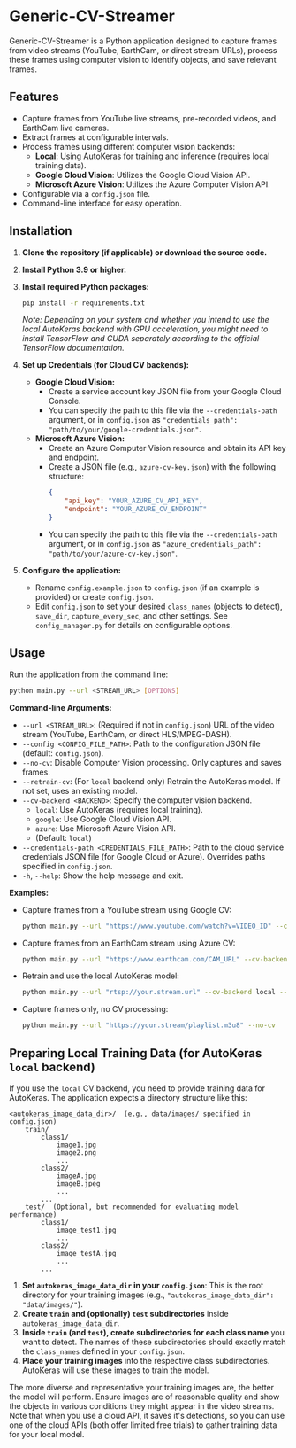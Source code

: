 # Generic-CV-Streamer
Generic-CV-Streamer is a Python application designed to capture frames from video streams (YouTube, EarthCam, or direct stream URLs), process these frames using computer vision to identify objects, and save relevant frames.

## Features

*   Capture frames from YouTube live streams, pre-recorded videos, and EarthCam live cameras.
*   Extract frames at configurable intervals.
*   Process frames using different computer vision backends:
    *   **Local**: Using AutoKeras for training and inference (requires local training data).
    *   **Google Cloud Vision**: Utilizes the Google Cloud Vision API.
    *   **Microsoft Azure Vision**: Utilizes the Azure Computer Vision API.
*   Configurable via a `config.json` file.
*   Command-line interface for easy operation.

## Installation

1.  **Clone the repository (if applicable) or download the source code.**
2.  **Install Python 3.9 or higher.**
3.  **Install required Python packages:**

    ```bash
    pip install -r requirements.txt
    ```
    *Note: Depending on your system and whether you intend to use the local AutoKeras backend with GPU acceleration, you might need to install TensorFlow and CUDA separately according to the official TensorFlow documentation.*

4.  **Set up Credentials (for Cloud CV backends):**
    *   **Google Cloud Vision:**
        *   Create a service account key JSON file from your Google Cloud Console.
        *   You can specify the path to this file via the `--credentials-path` argument, or in `config.json` as `"credentials_path": "path/to/your/google-credentials.json"`.
    *   **Microsoft Azure Vision:**
        *   Create an Azure Computer Vision resource and obtain its API key and endpoint.
        *   Create a JSON file (e.g., `azure-cv-key.json`) with the following structure:
            ```json
            {
                "api_key": "YOUR_AZURE_CV_API_KEY",
                "endpoint": "YOUR_AZURE_CV_ENDPOINT"
            }
            ```
        *   You can specify the path to this file via the `--credentials-path` argument, or in `config.json` as `"azure_credentials_path": "path/to/your/azure-cv-key.json"`.

5.  **Configure the application:**
    *   Rename `config.example.json` to `config.json` (if an example is provided) or create `config.json`.
    *   Edit `config.json` to set your desired `class_names` (objects to detect), `save_dir`, `capture_every_sec`, and other settings. See `config_manager.py` for details on configurable options.

## Usage

Run the application from the command line:

```bash
python main.py --url <STREAM_URL> [OPTIONS]
```

**Command-line Arguments:**

*   `--url <STREAM_URL>`: (Required if not in `config.json`) URL of the video stream (YouTube, EarthCam, or direct HLS/MPEG-DASH).
*   `--config <CONFIG_FILE_PATH>`: Path to the configuration JSON file (default: `config.json`).
*   `--no-cv`: Disable Computer Vision processing. Only captures and saves frames.
*   `--retrain-cv`: (For `local` backend only) Retrain the AutoKeras model. If not set, uses an existing model.
*   `--cv-backend <BACKEND>`: Specify the computer vision backend.
    *   `local`: Use AutoKeras (requires local training).
    *   `google`: Use Google Cloud Vision API.
    *   `azure`: Use Microsoft Azure Vision API.
    *   (Default: `local`)
*   `--credentials-path <CREDENTIALS_FILE_PATH>`: Path to the cloud service credentials JSON file (for Google Cloud or Azure). Overrides paths specified in `config.json`.
*   `-h`, `--help`: Show the help message and exit.

**Examples:**

*   Capture frames from a YouTube stream using Google CV:
    ```bash
    python main.py --url "https://www.youtube.com/watch?v=VIDEO_ID" --cv-backend google --credentials-path "path/to/google-credentials.json"
    ```
*   Capture frames from an EarthCam stream using Azure CV:
    ```bash
    python main.py --url "https://www.earthcam.com/CAM_URL" --cv-backend azure --credentials-path "path/to/azure-cv-key.json"
    ```
*   Retrain and use the local AutoKeras model:
    ```bash
    python main.py --url "rtsp://your.stream.url" --cv-backend local --retrain-cv
    ```
*   Capture frames only, no CV processing:
    ```bash
    python main.py --url "https://your.stream/playlist.m3u8" --no-cv
    ```

## Preparing Local Training Data (for AutoKeras `local` backend)

If you use the `local` CV backend, you need to provide training data for AutoKeras. The application expects a directory structure like this:

```
<autokeras_image_data_dir>/  (e.g., data/images/ specified in config.json)
    train/
        class1/
            image1.jpg
            image2.png
            ...
        class2/
            imageA.jpg
            imageB.jpeg
            ...
        ...
    test/  (Optional, but recommended for evaluating model performance)
        class1/
            image_test1.jpg
            ...
        class2/
            image_testA.jpg
            ...
        ...
```

1.  **Set `autokeras_image_data_dir` in your `config.json`**: This is the root directory for your training images (e.g., `"autokeras_image_data_dir": "data/images/"`).
2.  **Create `train` and (optionally) `test` subdirectories** inside `autokeras_image_data_dir`.
3.  **Inside `train` (and `test`), create subdirectories for each class name** you want to detect. The names of these subdirectories should exactly match the `class_names` defined in your `config.json`.
4.  **Place your training images** into the respective class subdirectories. AutoKeras will use these images to train the model.

The more diverse and representative your training images are, the better the model will perform. Ensure images are of reasonable quality and show the objects in various conditions they might appear in the video streams. Note that when you use a cloud API, it saves it's detections, so you can use one of the cloud APIs (both offer limited free trials) to gather training data for your local model.